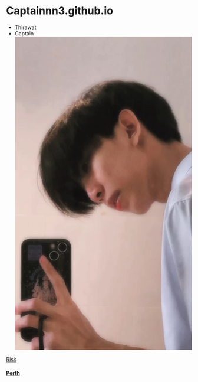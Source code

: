 # Captainnn3.github.io

- Thirawat
 - Captain
![Captain](picture/IMG_5285.jpeg)

[Risk](Risk)
#### [Perth](https://teamgamer11.github.io)


